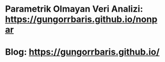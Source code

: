 # Parametrik Olmayan Veri Analizi: https://gungorrbaris.github.io/nonpar

# Blog: https://gungorrbaris.github.io/
